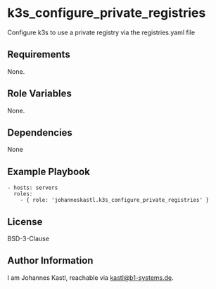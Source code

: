 k3s_configure_private_registries
=========

Configure k3s to use a private registry via the registries.yaml file

Requirements
------------

None.

Role Variables
--------------

None.

Dependencies
------------

None

Example Playbook
----------------

    - hosts: servers
      roles:
        - { role: 'johanneskastl.k3s_configure_private_registries' }

License
-------

BSD-3-Clause

Author Information
------------------

I am Johannes Kastl, reachable via kastl@b1-systems.de.
